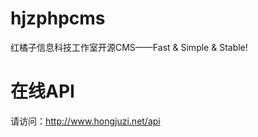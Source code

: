 hjzphpcms
=========

红橘子信息科技工作室开源CMS——Fast &amp; Simple &amp; Stable!

在线API
=========
请访问：http://www.hongjuzi.net/api
